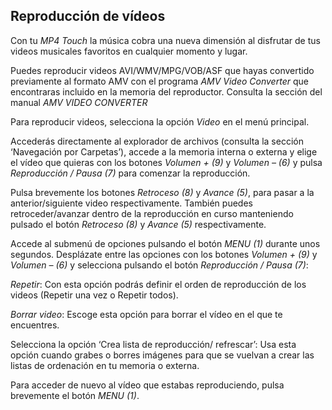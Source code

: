 ## Reproducción de vídeos

Con tu *MP4 Touch* la música cobra una nueva dimensión al disfrutar de tus videos musicales favoritos en cualquier momento y lugar.

Puedes reproducir videos AVI/WMV/MPG/VOB/ASF que hayas convertido previamente al formato AMV con el programa *AMV Video Converter* que encontraras incluido en la memoria del reproductor. Consulta la sección del manual *AMV VIDEO CONVERTER*

Para reproducir videos, selecciona la opción *Video* en el menú principal. 

Accederás directamente al explorador de archivos (consulta la sección ‘Navegación por Carpetas’), accede a la memoria interna o externa y elige el vídeo que quieras con los botones *Volumen + (9)* y *Volumen – (6)* y pulsa *Reproducción / Pausa (7)* para comenzar la reproducción.

Pulsa brevemente los botones *Retroceso (8)* y *Avance (5)*, para pasar a la anterior/siguiente video respectivamente. También puedes retroceder/avanzar dentro de la reproducción en curso manteniendo pulsado el botón *Retroceso (8)* y *Avance (5)* respectivamente.

Accede al submenú de opciones pulsando el botón *MENU (1)* durante unos segundos. Desplázate entre las opciones con los botones *Volumen + (9)* y *Volumen – (6)* y selecciona pulsando el botón *Reproducción / Pausa (7)*:

*Repetir*: Con esta opción podrás definir el orden de reproducción de los videos (Repetir una vez o Repetir todos).

*Borrar video*: Escoge esta opción para borrar el vídeo en el que te encuentres.

Selecciona la opción ‘Crea lista de reproducción/ refrescar’: Usa esta opción cuando grabes o borres imágenes para que se vuelvan a crear las listas de ordenación en tu memoria o externa.

Para acceder de nuevo al vídeo que estabas reproduciendo, pulsa brevemente el botón *MENU (1)*.
